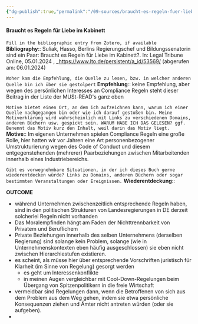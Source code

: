 ```yaml
---
{"dg-publish":true,"permalink":"/09-sources/braucht-es-regeln-fuer-liebe-im-kabinett/","tags":["class/sourceNote"],"noteIcon":""}
---
```



#### Braucht es Regeln für Liebe im Kabinett


`Fill in the bibliographic entry from Zotero, if available`
**Bibliography**::  Suliak, Hasso, Berlins Regierungschef und Bildungssenatorin sind ein Paar: Braucht es Regeln für Liebe im Kabinett?. In: Legal Tribune Online, 05.01.2024 , _https://www.lto.de/persistent/a_id/53569/ (abgerufen am: 06.01.2024)

`Woher kam die Empfehlung, die Quelle zu lesen, bzw. in welcher anderen Quelle bin ich über sie gestolpert`
**Empfehlung**:: keine Empfehlung, aber wegen des persönlichen Interesses an Compliance Regeln steht dieser Beitrag in der Liste der MUSt-READ's ganz oben

`Motive bietet einen Ort, an dem ich aufzeichnen kann, warum ich einer Quelle nachgegangen bin oder wie ich darauf gestoßen bin. Meine Motiverklärung wird wahrscheinlich mit Links zu verschiedenen Domains, anderen Büchern usw. gespickt sein. WARUM HABE ICH DAS GELESEN? ggf. Benennt das Motiv kurz den Inhalt, weil darin das Motiv liegt.`
**Motive**:: Im eigenen Unternehmen spielen Compliance Regeln eine große Rolle, hier hatten wir vor Jahren eine Art personenbezogener Umstrukturierung wegen des Code of Conduct und diesem entgegenstehenden (mehrerer) Paarbeziehungen zwischen Mitarbeitenden innerhalb eines Industriebereichs. 

`Gibt es vorwegnehmbare Situationen, in der ich dieses Buch gerne wiederentdecken würde? Links zu Domains, anderen Büchern oder sogar bestimmten Veranstaltungen oder Ereignissen.`
**Wiederentdeckung**:: 


**OUTCOME**
- während Unternehmen zwischenzeitlich entsprechende Regeln haben, sind in den politischen Strukturen von Landesregierungen in DE derzeit solcherlei Regeln nicht vorhanden
- Das Moralempfinden hängt am Faden der Nichttrennbarkeit von Privatem und Beruflichem
- Private Beziehungen innerhalb des selben Unternehmens (derselben Regierung) sind solange kein Problem, solange (wie in Unternehmenskontexten eben häufig ausgeschlossen) sie eben nicht zwischen Hierarchiestufen existieren.
- es scheint, als müsse hier über entsprechende Vorschriften juristisch für Klarheit (im Sinne von Regelung) gesorgt werden
	- es geht um Interessenkonflikte
	- in meinen Augen vergleichbar mit Cool-Down-Regelungen beim Übergang von Spitzenpolitikern in die freie Wirtschaft 
- vermeidbar sind Regelungen dann, wenn die Betroffenen von sich aus dem Problem aus dem Weg gehen, indem sie etwa persönliche Konsequenzen ziehen und Ämter nicht antreten würden (oder sie aufgeben). 
-